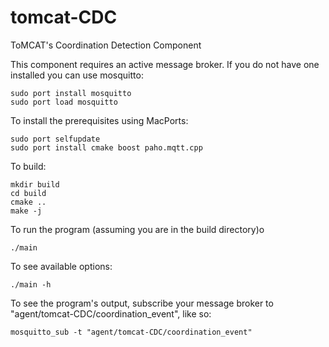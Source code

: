 # tomcat-CDC

ToMCAT's Coordination Detection Component

This component requires an active message broker. If you do not have one installed you can use mosquitto:

```
sudo port install mosquitto
sudo port load mosquitto
```

To install the prerequisites using MacPorts:

```
sudo port selfupdate
sudo port install cmake boost paho.mqtt.cpp
```

To build:

```
mkdir build
cd build
cmake ..
make -j
```

To run the program (assuming you are in the build directory)o

```
./main
```

To see available options:

```
./main -h
```

To see the program's output, subscribe your message broker to "agent/tomcat-CDC/coordination_event", like so:

```
mosquitto_sub -t "agent/tomcat-CDC/coordination_event"
```
